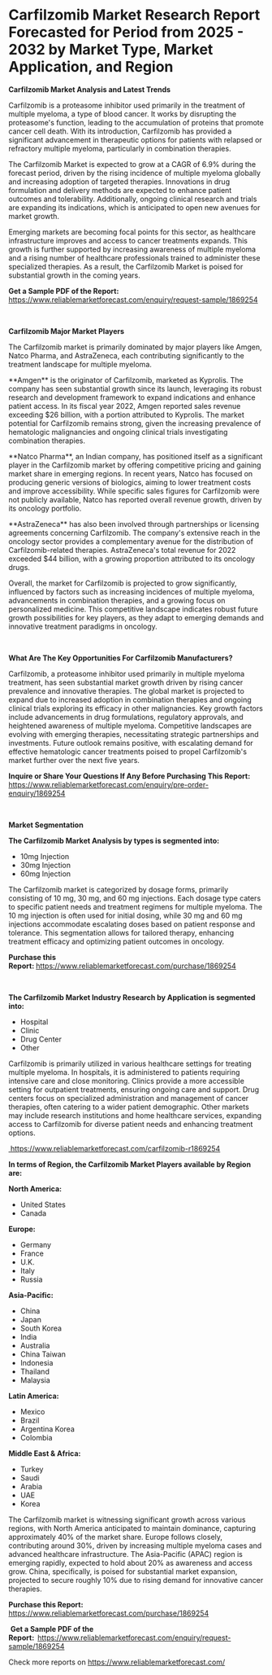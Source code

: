 <p><h1>Carfilzomib Market Research Report Forecasted for Period from 2025 -  2032 by Market Type, Market Application, and Region</h1></p><p><strong>Carfilzomib Market Analysis and Latest Trends</strong></p>
<p><p>Carfilzomib is a proteasome inhibitor used primarily in the treatment of multiple myeloma, a type of blood cancer. It works by disrupting the proteasome's function, leading to the accumulation of proteins that promote cancer cell death. With its introduction, Carfilzomib has provided a significant advancement in therapeutic options for patients with relapsed or refractory multiple myeloma, particularly in combination therapies.</p><p>The Carfilzomib Market is expected to grow at a CAGR of 6.9% during the forecast period, driven by the rising incidence of multiple myeloma globally and increasing adoption of targeted therapies. Innovations in drug formulation and delivery methods are expected to enhance patient outcomes and tolerability. Additionally, ongoing clinical research and trials are expanding its indications, which is anticipated to open new avenues for market growth.</p><p>Emerging markets are becoming focal points for this sector, as healthcare infrastructure improves and access to cancer treatments expands. This growth is further supported by increasing awareness of multiple myeloma and a rising number of healthcare professionals trained to administer these specialized therapies. As a result, the Carfilzomib Market is poised for substantial growth in the coming years.</p></p>
<p><strong>Get a Sample PDF of the Report:&nbsp;</strong> <a href="https://www.reliablemarketforecast.com/enquiry/request-sample/1869254?utm_campaign=3071&utm_medium=2&utm_source=Github&utm_content=ia&utm_term=08032025&utm_id=carfilzomib">https://www.reliablemarketforecast.com/enquiry/request-sample/1869254</a></p>
<p>&nbsp;</p>
<p><strong>Carfilzomib Major Market Players</strong></p>
<p><p>The Carfilzomib market is primarily dominated by major players like Amgen, Natco Pharma, and AstraZeneca, each contributing significantly to the treatment landscape for multiple myeloma.</p><p>**Amgen** is the originator of Carfilzomib, marketed as Kyprolis. The company has seen substantial growth since its launch, leveraging its robust research and development framework to expand indications and enhance patient access. In its fiscal year 2022, Amgen reported sales revenue exceeding $26 billion, with a portion attributed to Kyprolis. The market potential for Carfilzomib remains strong, given the increasing prevalence of hematologic malignancies and ongoing clinical trials investigating combination therapies.</p><p>**Natco Pharma**, an Indian company, has positioned itself as a significant player in the Carfilzomib market by offering competitive pricing and gaining market share in emerging regions. In recent years, Natco has focused on producing generic versions of biologics, aiming to lower treatment costs and improve accessibility. While specific sales figures for Carfilzomib were not publicly available, Natco has reported overall revenue growth, driven by its oncology portfolio.</p><p>**AstraZeneca** has also been involved through partnerships or licensing agreements concerning Carfilzomib. The company's extensive reach in the oncology sector provides a complementary avenue for the distribution of Carfilzomib-related therapies. AstraZeneca's total revenue for 2022 exceeded $44 billion, with a growing proportion attributed to its oncology drugs.</p><p>Overall, the market for Carfilzomib is projected to grow significantly, influenced by factors such as increasing incidences of multiple myeloma, advancements in combination therapies, and a growing focus on personalized medicine. This competitive landscape indicates robust future growth possibilities for key players, as they adapt to emerging demands and innovative treatment paradigms in oncology.</p></p>
<p>&nbsp;</p>
<p><strong>What Are The Key Opportunities For Carfilzomib Manufacturers?</strong></p>
<p><p>Carfilzomib, a proteasome inhibitor used primarily in multiple myeloma treatment, has seen substantial market growth driven by rising cancer prevalence and innovative therapies. The global market is projected to expand due to increased adoption in combination therapies and ongoing clinical trials exploring its efficacy in other malignancies. Key growth factors include advancements in drug formulations, regulatory approvals, and heightened awareness of multiple myeloma. Competitive landscapes are evolving with emerging therapies, necessitating strategic partnerships and investments. Future outlook remains positive, with escalating demand for effective hematologic cancer treatments poised to propel Carfilzomib's market further over the next five years.</p></p>
<p><strong>Inquire or Share Your Questions If Any Before Purchasing This Report:</strong> <a href="https://www.reliablemarketforecast.com/enquiry/pre-order-enquiry/1869254?utm_campaign=3071&utm_medium=2&utm_source=Github&utm_content=ia&utm_term=08032025&utm_id=carfilzomib">https://www.reliablemarketforecast.com/enquiry/pre-order-enquiry/1869254</a></p>
<p>&nbsp;</p>
<p><strong>Market Segmentation</strong></p>
<p><strong>The Carfilzomib Market Analysis by types is segmented into:</strong></p>
<p><ul><li>10mg Injection</li><li>30mg Injection</li><li>60mg Injection</li></ul></p>
<p><p>The Carfilzomib market is categorized by dosage forms, primarily consisting of 10 mg, 30 mg, and 60 mg injections. Each dosage type caters to specific patient needs and treatment regimens for multiple myeloma. The 10 mg injection is often used for initial dosing, while 30 mg and 60 mg injections accommodate escalating doses based on patient response and tolerance. This segmentation allows for tailored therapy, enhancing treatment efficacy and optimizing patient outcomes in oncology.</p></p>
<p><strong>Purchase this Report:&nbsp;</strong><a href="https://www.reliablemarketforecast.com/purchase/1869254?utm_campaign=3071&utm_medium=2&utm_source=Github&utm_content=ia&utm_term=08032025&utm_id=carfilzomib">https://www.reliablemarketforecast.com/purchase/1869254</a></p>
<p>&nbsp;</p>
<p><strong>The Carfilzomib Market Industry Research by Application is segmented into:</strong></p>
<p><ul><li>Hospital</li><li>Clinic</li><li>Drug Center</li><li>Other</li></ul></p>
<p><p>Carfilzomib is primarily utilized in various healthcare settings for treating multiple myeloma. In hospitals, it is administered to patients requiring intensive care and close monitoring. Clinics provide a more accessible setting for outpatient treatments, ensuring ongoing care and support. Drug centers focus on specialized administration and management of cancer therapies, often catering to a wider patient demographic. Other markets may include research institutions and home healthcare services, expanding access to Carfilzomib for diverse patient needs and enhancing treatment options.</p></p>
<p><a href="https://www.reliablemarketforecast.com/carfilzomib-r1869254?utm_campaign=3071&utm_medium=2&utm_source=Github&utm_content=ia&utm_term=08032025&utm_id=carfilzomib">&nbsp;https://www.reliablemarketforecast.com/carfilzomib-r1869254</a></p>
<p><strong>In terms of Region, the Carfilzomib Market Players available by Region are:</strong></p>
<p>
    <p> <strong> North America: </strong>
        <ul>
            <li>United States</li>
            <li>Canada</li>
        </ul>
        </p> 
    <p> <strong> Europe: </strong>
        <ul>
            <li>Germany</li>
            <li>France</li>
            <li>U.K.</li>
            <li>Italy</li>
            <li>Russia</li>
        </ul>
        </p> 
    <p> <strong> Asia-Pacific: </strong>
        <ul>
            <li>China</li>
            <li>Japan</li>
            <li>South Korea</li>
            <li>India</li>
            <li>Australia</li>
            <li>China Taiwan</li>
            <li>Indonesia</li>
            <li>Thailand</li>
            <li>Malaysia</li>
        </ul>
        </p> 
    <p> <strong> Latin America: </strong>
        <ul>
            <li>Mexico</li>
            <li>Brazil</li>
            <li>Argentina Korea</li>
            <li>Colombia</li>
        </ul>
        </p> 
    <p> <strong> Middle East & Africa: </strong>
        <ul>
            <li>Turkey</li>
            <li>Saudi</li>
            <li>Arabia</li>
            <li>UAE</li>
            <li>Korea</li>
        </ul>
    </p>
    </p>
<p><p>The Carfilzomib market is witnessing significant growth across various regions, with North America anticipated to maintain dominance, capturing approximately 40% of the market share. Europe follows closely, contributing around 30%, driven by increasing multiple myeloma cases and advanced healthcare infrastructure. The Asia-Pacific (APAC) region is emerging rapidly, expected to hold about 20% as awareness and access grow. China, specifically, is poised for substantial market expansion, projected to secure roughly 10% due to rising demand for innovative cancer therapies.</p></p>
<p><strong>Purchase this Report: </strong><a href="https://www.reliablemarketforecast.com/purchase/1869254?utm_campaign=3071&utm_medium=2&utm_source=Github&utm_content=ia&utm_term=08032025&utm_id=carfilzomib">https://www.reliablemarketforecast.com/purchase/1869254</a></p>
<p>&nbsp;<strong>Get a Sample PDF of the Report:&nbsp;&nbsp;</strong><a href="https://www.reliablemarketforecast.com/enquiry/request-sample/1869254?utm_campaign=3071&utm_medium=2&utm_source=Github&utm_content=ia&utm_term=08032025&utm_id=carfilzomib">https://www.reliablemarketforecast.com/enquiry/request-sample/1869254</a></p>
<p><strong></strong></p>
<p>Check more reports on <a href="https://www.reliablemarketforecast.com/?utm_campaign=3071&utm_medium=2&utm_source=Github&utm_content=ia&utm_term=08032025&utm_id=carfilzomib">https://www.reliablemarketforecast.com/</a></p>